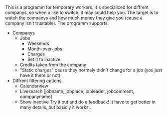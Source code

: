This is a programm for temporary workers. It's specialiced for diffrent companys, so when u like to switch, it may could 
help you. The target is to watch the companys and how much money they give you (cause a company isn't trustable). The 
programm supports:
* Companys
   * Jobs
     * Weekends
     * Month-over-jobs
     * Charges
     * Set it to inactive
   * Credits taken from the company
   * "Static charges" cause they normaly didn't change for a job (you just have it there or not)
* Diffrent filtering options
   * Calendarview
   * Livesearch [jobname, jobplace, jobleader, jobcomment, companyname]
   * Show inactive
Try it out and do a feedback! It have to get better in many details, but basicly it works..
